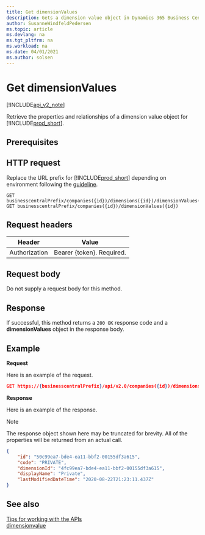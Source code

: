 ```yaml
---
title: Get dimensionValues  
description: Gets a dimension value object in Dynamics 365 Business Central.
author: SusanneWindfeldPedersen
ms.topic: article
ms.devlang: na
ms.tgt_pltfrm: na
ms.workload: na
ms.date: 04/01/2021
ms.author: solsen
---
```


# Get dimensionValues

[!INCLUDE[api_v2_note](../../../includes/api_v2_note.md)]

Retrieve the properties and relationships of a dimension value object for [!INCLUDE[prod_short](../../../includes/prod_short.md)].

## Prerequisites

## HTTP request
Replace the URL prefix for [!INCLUDE[prod_short](../../../includes/prod_short.md)] depending on environment following the [guideline](../../v2.0/endpoints-apis-for-dynamics.md).

```
GET businesscentralPrefix/companies({id})/dimensions({id})/dimensionValues({id})
GET businesscentralPrefix/companies({id})/dimensionValues({id})
```

## Request headers

|Header       |Value                     |
|-------------|--------------------------|
|Authorization|Bearer {token}. Required. |

## Request body
Do not supply a request body for this method.

## Response
If successful, this method returns a ```200 OK``` response code and a **dimensionValues** object in the response body.

## Example

**Request**

Here is an example of the request.

```json
GET https://{businesscentralPrefix}/api/v2.0/companies({id})/dimensions({id})/dimensionValues({id})
```

**Response**

Here is an example of the response. 

> [!NOTE]  
>   The response object shown here may be truncated for brevity. All of the properties will be returned from an actual call.

```json
{
    "id": "50c99ea7-bde4-ea11-bbf2-00155df3a615",
    "code": "PRIVATE",
    "dimensionId": "4fc99ea7-bde4-ea11-bbf2-00155df3a615",
    "displayName": "Private",
    "lastModifiedDateTime": "2020-08-22T21:23:11.437Z"
}
```

## See also
[Tips for working with the APIs](../../../developer/devenv-connect-apps-tips.md)    
[dimensionvalue](../resources/dynamics_dimensionvalue.md)    

